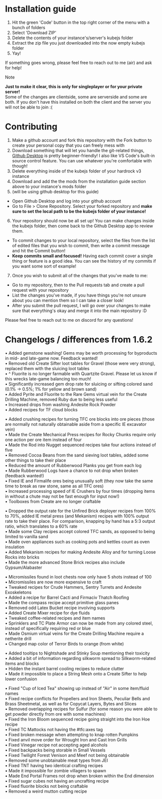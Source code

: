 # Installation guide
1. Hit the green 'Code' button in the top right corner of the menu with a bunch of folders
2. Select 'Download ZIP'
3. Delete the contents of your instance's/server's kubejs folder
4. Extract the zip file you just downloaded into the now empty kubejs folder
5. Yay!

If something goes wrong, please feel free to reach out to me (air) and ask for help!

> [!note]
> **Just to make it clear, this is only for singleplayer or for your private server!**  
> Some of the changes are clientside, some are serverside and some are both. If you don't have this installed on both the client and the server you will not be able to join :(

# Contributing
1. Make a github account and fork this repository with the Fork button to create your personal copy that you can freely mess with
2. Download something that will let you handle the git-related things, [Github Desktop](https://desktop.github.com/download/) is pretty beginner-friendly! I also like VS Code's built-in source control feature. You can use whatever you're comfortable with though!
3. Delete everything inside of the kubejs folder of your hardrock v3 instance
4. Download and add the the mods from the installation guide section above to your instance's mods folder
5. (will be using github desktop for this guide)
- Open Github Desktop and log into your github account
- Go to File > Clone Repository. Select your forked repository and **make sure to set the local path to be the kubejs folder of your instance!**
6. Your repository should now be all set up! You can make changes inside the kubejs folder, then come back to the Github Desktop app to review them.
- To commit changes to your local repository, select the files from the list of edited files that you wish to commit, then write a commit message and hit the Commit button!
- **Keep commits small and focused!** Having each commit cover a single thing or feature is a good idea. You can see the history of my commits if you want some sort of example!
7. Once you wish to submit all of the changes that you've made to me:
- Go to my repository, then to the Pull requests tab and create a pull request with your repository
- List the changes you've made, if you have things you're not unsure about you can mention them so I can take a closer look!
- After you submit the pull request, I will go over your changes to make sure that everything's okay and merge it into the main repository :D

Please feel free to reach out to me on discord for any questions!



# Changelogs / differences from 1.6.2
• Added gemstone washing! Gems may be worth processing for byproducts in mid- and late-game now. Feedback wanted! <br/>
• Removed old Create Sifter loot tables for Gravel (those were very strong), replaced them with the sluicing loot tables <br/>
• ^ Fluorite is no longer farmable with Quartzite Gravel. Please let us know if this wrecks late-game balancing too much! <br/>
• Significantly increased gem drop rate for sluicing or sifting colored sand (0.1% -> 0.5%; 1% for yellow and brown sand) <br/>
• Added Pyrite and Fluorite to the Rare Gems virtual vein for the Create Drilling Machine, removed Ruby due to being less useful <br/>
• Increased drops from washing Andesite Rock Powder <br/>
• Added recipes for TF cloud blocks <br/>

• Added crushing recipes for turning TFC ore blocks into ore pieces (those are normally not naturally obtainable aside from a specific IE excavator vein) <br/>
• Made the Create Mechanical Press recipes for Rocky Chunks require only one action per ore item instead of four <br/>
• Made the Rod into Nugget sequenced recipes take four actions instead of five <br/>
• Removed Cocoa Beans from the sand sieving loot tables, added some other things to take their place <br/>
• Reduced the amount of Rubberwood Planks you get from each log <br/>
• Made Rubberwood Logs have a chance to not drop when broken (feedback wanted!) <br/>
• Fixed IE and Firmalife ores being unusually soft (they now take the same time to break as raw stone, same as all TFC ores) <br/>
• Increased processing speed of IE Crushers by four times (dropping items in without a chute may not be fast enough for input now!) <br/>
• Toolboxes from Create are no longer craftable <br/>

• Dropped the output rate for the Unfired Brick deployer recipes from 100% to 70%, added IE metal press (and Mekanism) recipes with 100% output rate to take their place. For comparison, knapping by hand has a 5:3 output ratio, which translates to a 60% rate <br/>
• Made some Clay recipes accept colored TFC sands, as opposed to being limited to vanilla sand <br/>
• Made oven appliances such as cooking pots and kettles count as oven insulation <br/>
• Added Mekanism recipes for making Andesite Alloy and for turning Loose Rocks into bricks <br/>
• Made the more advanced Stone Brick recipes also include Gypsum/Alabaster <br/>

• Micromissiles found in loot chests now only have 5 shots instead of 100 <br/>
• Micromissiles are now more expensive to craft <br/>
• Tweaked recipes for Crude Hammers, Sentry Turrets and Andesite Exoskeletons <br/>
• Added a recipe for Barrel Cacti and Firmaciv Thatch Roofing <br/>
• Made the compass recipe accept primitive glass panes <br/>
• Removed odd Latex Bucket recipe involving supports <br/>
• Added Create Mixer recipe for dye fluids <br/>
• Tweaked coffee-related recipes and item names <br/>
• Sprinklers and TC Plate Armor can now be made from any colored steel, instead of specifically requiring red or blue <br/>
• Made Osmium virtual veins for the Create Drilling Machine require a netherite drill <br/>
• Changed map color of Terror Birds to orange (from white) <br/>

• Added tooltips to Nightshade and Stinky Soup mentioning their toxicity <br/>
• Added a bit of information regarding silkworm spread to Silkworm-related items and blocks <br/>
• Hidden the instant barrel cooling recipes to reduce clutter <br/>
• Made it impossible to place a String Mesh onto a Create Sifter to help lower confusion <br/>

• Fixed "Cup of Iced Tea" showing up instead of "Air" in some item/fluid names <br/>
• Fixed recipe conflicts for Propellers and Iron Sheets, Peculiar Bells and Brass Sheetmetal, as well as for Copycat Layers, Bytes and Slices <br/>
• Removed overlapping recipes for Sulfur (for some reason you were able to get powder directly from ore with some machines) <br/>
• Fixed the Iron Bloom sequenced recipe going straight into the Iron Hoe recipe <br/>
• Fixed TC Mattocks not having the #tfc:axes tag <br/>
• Fixed broken message when attempting to knap rotten Pumpkins <br/>
• Fixed anvil move order for Wrought Iron and Cast Iron Grills <br/>
• Fixed Vinegar recipe not accepting aged alcohols <br/>
• Fixed backpacks being storable in Small Vessels <br/>
• Fixed Twilight Forest Venison and Meef not being obtainable <br/>
• Removed some unobtainable meat types from JEI <br/>
• Fixed TNT having two identical crafting recipes <br/>
• Made it impossible for zombie villagers to spawn <br/>
• Made End Portal Frames not drop when broken within the End dimension <br/>
• Fixed sugar cubes not having an uncrafting recipe <br/>
• Fixed fluorite blocks not being craftable <br/>
• Removed a weird mutton cutting recipe <br/>